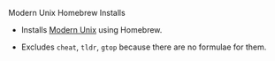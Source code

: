Modern Unix Homebrew Installs

- Installs [Modern Unix](https://github.com/ibraheemdev/modern-Unix) using Homebrew.

- Excludes `cheat`, `tldr`, `gtop` because there are no formulae for them. 


